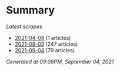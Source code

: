 # Summary
*Latest scrapes*
* [2021-04-08](https://github.com/nuuuwan/news_lk/blob/data/news_lk.2021-04-08.json) (1 articles)
* [2021-09-03](https://github.com/nuuuwan/news_lk/blob/data/news_lk.2021-09-03.json) (247 articles)
* [2021-09-04](https://github.com/nuuuwan/news_lk/blob/data/news_lk.2021-09-04.json) (79 articles)

*Generated at 09:08PM, September 04, 2021*